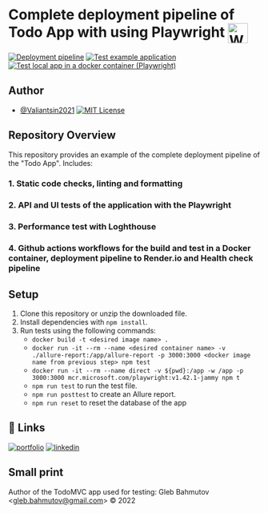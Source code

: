 # Complete deployment pipeline of Todo App with using Playwright <a href="https://playwright.dev/" target="blank"><img align="center" src="https://playwright.dev/img/playwright-logo.svg" alt="WebdriverIO" height="40" width="40" /></a> 

[![Deployment pipeline](https://github.com/Valiantsin2021/Playwright-test-local-app-dockerized/actions/workflows/simple_deployment_pipeline.yml/badge.svg)](https://github.com/Valiantsin2021/Playwright-test-local-app-dockerized/actions/workflows/simple_deployment_pipeline.yml) [![Test example application](https://github.com/Valiantsin2021/Playwright-test-local-app-dockerized/actions/workflows/healthcheck.yml/badge.svg)](https://github.com/Valiantsin2021/Playwright-test-local-app-dockerized/actions/workflows/healthcheck.yml) [![Test local app in a docker container (Playwright)](https://github.com/Valiantsin2021/Playwright-test-local-app-dockerized/actions/workflows/dockerized_tests.yml/badge.svg)](https://github.com/Valiantsin2021/Playwright-test-local-app-dockerized/actions/workflows/dockerized_tests.yml)
## Author

- [@Valiantsin2021](https://www.github.com/Valiantsin2021) [![MIT License](https://img.shields.io/badge/License-MIT-green.svg)](https://choosealicense.com/licenses/mit/)

## Repository Overview

This repository provides an example of the complete deployment pipeline of the "Todo App". Includes:

### 1. Static code checks, linting and formatting

### 2. API and UI tests of the application with the Playwright

### 3. Performance test with Loghthouse

### 4. Github actions workflows for the build and test in a Docker container, deployment pipeline to Render.io and Health check pipeline



## Setup

1. Clone this repository or unzip the downloaded file.
2. Install dependencies with `npm install`.
3. Run tests using the following commands:
   - `docker build -t <desired image name> .`
   - `docker run -it --rm --name <desired container name> -v ./allure-report:/app/allure-report -p 3000:3000 <docker image name from previous step> npm test`
   - `docker run -it --rm --name direct -v ${pwd}:/app -w /app -p 3000:3000 mcr.microsoft.com/playwright:v1.42.1-jammy npm t`
   - `npm run test` to run the test file.
   - `npm run posttest` to create an Allure report.
   - `npm run reset` to reset the database of the app


## 🔗 Links

[![portfolio](https://img.shields.io/badge/my_portfolio-000?style=for-the-badge&logo=ko-fi&logoColor=white)](https://valiantsin2021.github.io/Portfolio/)
[![linkedin](https://img.shields.io/badge/linkedin-0A66C2?style=for-the-badge&logo=linkedin&logoColor=white)](https://www.linkedin.com/in/valiantsin-lutchanka/)

## Small print

Author of the TodoMVC app used for testing: Gleb Bahmutov &lt;gleb.bahmutov@gmail.com&gt; &copy; 2022
